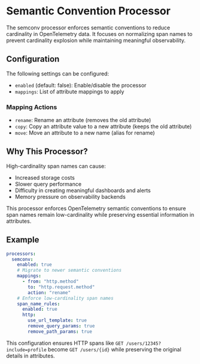 # Semantic Convention Processor

The semconv processor enforces semantic conventions to reduce cardinality in OpenTelemetry data. It focuses on normalizing span names to prevent cardinality explosion while maintaining meaningful observability.

## Configuration

The following settings can be configured:

- `enabled` (default: false): Enable/disable the processor
- `mappings`: List of attribute mappings to apply

### Mapping Actions

- `rename`: Rename an attribute (removes the old attribute)
- `copy`: Copy an attribute value to a new attribute (keeps the old attribute)
- `move`: Move an attribute to a new name (alias for rename)

## Why This Processor?

High-cardinality span names can cause:
- Increased storage costs
- Slower query performance
- Difficulty in creating meaningful dashboards and alerts
- Memory pressure on observability backends

This processor enforces OpenTelemetry semantic conventions to ensure span names remain low-cardinality while preserving essential information in attributes.

## Example

```yaml
processors:
  semconv:
    enabled: true
    # Migrate to newer semantic conventions
    mappings:
      - from: "http.method"
        to: "http.request.method"
        action: "rename"
    # Enforce low-cardinality span names
    span_name_rules:
      enabled: true
      http:
        use_url_template: true
        remove_query_params: true
        remove_path_params: true
```

This configuration ensures HTTP spans like `GET /users/12345?include=profile` become `GET /users/{id}` while preserving the original details in attributes.